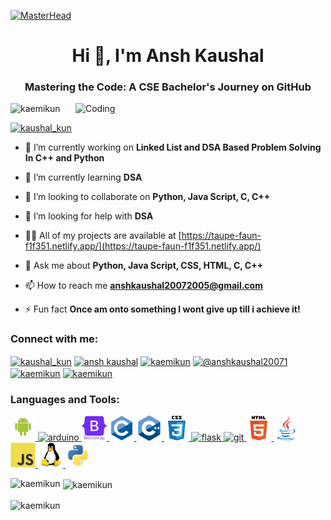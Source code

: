 [![MasterHead](https://1.bp.blogspot.com/-7A4WynwLsMw/XbBpCXG8fHI/AAAAAAAAMt4/uOa1bpLskYgrwGbllhSu2SDj_Mig8SXJQCLcBGAsYHQ/s1600/2000_600px.gif)](https://Kaemikun.io)
<h1 align="center">Hi 👋, I'm Ansh Kaushal</h1>
<h3 align="center">Mastering the Code: A CSE Bachelor's Journey on GitHub</h3>
<img padding-left="20px" align="right" alt="Coding" width="400" src="https://aster.cloud/wp-content/uploads/2022/11/compiling-code.gif">

<p align="left"> <img src="https://komarev.com/ghpvc/?username=kaemikun&label=Profile%20views&color=0e75b6&style=flat" alt="kaemikun" /> </p>

<p align="left"> <a href="https://twitter.com/kaushal_kun" target="blank"><img src="https://img.shields.io/twitter/follow/kaushal_kun?logo=twitter&style=for-the-badge" alt="kaushal_kun" /></a> </p>

- 🔭 I’m currently working on **Linked List and DSA Based Problem Solving In C++ and Python**

- 🌱 I’m currently learning **DSA**

- 👯 I’m looking to collaborate on **Python, Java Script, C, C++**

- 🤝 I’m looking for help with **DSA**

- 👨‍💻 All of my projects are available at [https://taupe-faun-f1f351.netlify.app/](https://taupe-faun-f1f351.netlify.app/)

- 💬 Ask me about **Python, Java Script, CSS, HTML, C, C++**

- 📫 How to reach me **anshkaushal20072005@gmail.com**

- ⚡ Fun fact **Once am onto something I wont give up till i achieve it!**

<h3 align="left">Connect with me:</h3>
<p align="left">
<a href="https://twitter.com/kaushal_kun" target="blank"><img align="center" src="https://raw.githubusercontent.com/rahuldkjain/github-profile-readme-generator/master/src/images/icons/Social/twitter.svg" alt="kaushal_kun" height="30" width="40" /></a>
<a href="https://linkedin.com/in/ansh kaushal" target="blank"><img align="center" src="https://raw.githubusercontent.com/rahuldkjain/github-profile-readme-generator/master/src/images/icons/Social/linked-in-alt.svg" alt="ansh kaushal" height="30" width="40" /></a>
<a href="https://instagram.com/kaemikun" target="blank"><img align="center" src="https://raw.githubusercontent.com/rahuldkjain/github-profile-readme-generator/master/src/images/icons/Social/instagram.svg" alt="kaemikun" height="30" width="40" /></a>
<a href="https://www.hackerrank.com/@anshkaushal20071" target="blank"><img align="center" src="https://raw.githubusercontent.com/rahuldkjain/github-profile-readme-generator/master/src/images/icons/Social/hackerrank.svg" alt="@anshkaushal20071" height="30" width="40" /></a>
<a href="https://www.leetcode.com/kaemikun" target="blank"><img align="center" src="https://raw.githubusercontent.com/rahuldkjain/github-profile-readme-generator/master/src/images/icons/Social/leet-code.svg" alt="kaemikun" height="30" width="40" /></a>
<a href="https://discord.gg/kaemikun" target="blank"><img align="center" src="https://raw.githubusercontent.com/rahuldkjain/github-profile-readme-generator/master/src/images/icons/Social/discord.svg" alt="kaemikun" height="30" width="40" /></a>
</p>

<h3 align="left">Languages and Tools:</h3>
<p align="left"> <a href="https://developer.android.com" target="_blank" rel="noreferrer"> <img src="https://raw.githubusercontent.com/devicons/devicon/master/icons/android/android-original-wordmark.svg" alt="android" width="40" height="40"/> </a> <a href="https://www.arduino.cc/" target="_blank" rel="noreferrer"> <img src="https://cdn.worldvectorlogo.com/logos/arduino-1.svg" alt="arduino" width="40" height="40"/> </a> <a href="https://getbootstrap.com" target="_blank" rel="noreferrer"> <img src="https://raw.githubusercontent.com/devicons/devicon/master/icons/bootstrap/bootstrap-plain-wordmark.svg" alt="bootstrap" width="40" height="40"/> </a> <a href="https://www.cprogramming.com/" target="_blank" rel="noreferrer"> <img src="https://raw.githubusercontent.com/devicons/devicon/master/icons/c/c-original.svg" alt="c" width="40" height="40"/> </a> <a href="https://www.w3schools.com/cpp/" target="_blank" rel="noreferrer"> <img src="https://raw.githubusercontent.com/devicons/devicon/master/icons/cplusplus/cplusplus-original.svg" alt="cplusplus" width="40" height="40"/> </a> <a href="https://www.w3schools.com/css/" target="_blank" rel="noreferrer"> <img src="https://raw.githubusercontent.com/devicons/devicon/master/icons/css3/css3-original-wordmark.svg" alt="css3" width="40" height="40"/> </a> <a href="https://flask.palletsprojects.com/" target="_blank" rel="noreferrer"> <img src="https://www.vectorlogo.zone/logos/pocoo_flask/pocoo_flask-icon.svg" alt="flask" width="40" height="40"/> </a> <a href="https://git-scm.com/" target="_blank" rel="noreferrer"> <img src="https://www.vectorlogo.zone/logos/git-scm/git-scm-icon.svg" alt="git" width="40" height="40"/> </a> <a href="https://www.w3.org/html/" target="_blank" rel="noreferrer"> <img src="https://raw.githubusercontent.com/devicons/devicon/master/icons/html5/html5-original-wordmark.svg" alt="html5" width="40" height="40"/> </a> <a href="https://www.java.com" target="_blank" rel="noreferrer"> <img src="https://raw.githubusercontent.com/devicons/devicon/master/icons/java/java-original.svg" alt="java" width="40" height="40"/> </a> <a href="https://developer.mozilla.org/en-US/docs/Web/JavaScript" target="_blank" rel="noreferrer"> <img src="https://raw.githubusercontent.com/devicons/devicon/master/icons/javascript/javascript-original.svg" alt="javascript" width="40" height="40"/> </a> <a href="https://www.linux.org/" target="_blank" rel="noreferrer"> <img src="https://raw.githubusercontent.com/devicons/devicon/master/icons/linux/linux-original.svg" alt="linux" width="40" height="40"/> </a> <a href="https://www.python.org" target="_blank" rel="noreferrer"> <img src="https://raw.githubusercontent.com/devicons/devicon/master/icons/python/python-original.svg" alt="python" width="40" height="40"/> </a> </p>

<p><img align="left" src="https://github-readme-stats.vercel.app/api/top-langs?username=kaemikun&show_icons=true&locale=en&layout=compact" alt="kaemikun" /></p>

<p>&nbsp;<img align="center" src="https://github-readme-stats.vercel.app/api?username=kaemikun&show_icons=true&locale=en" alt="kaemikun" /></p>

<p><img align="center" src="https://github-readme-streak-stats.herokuapp.com/?user=kaemikun&" alt="kaemikun" /></p>
